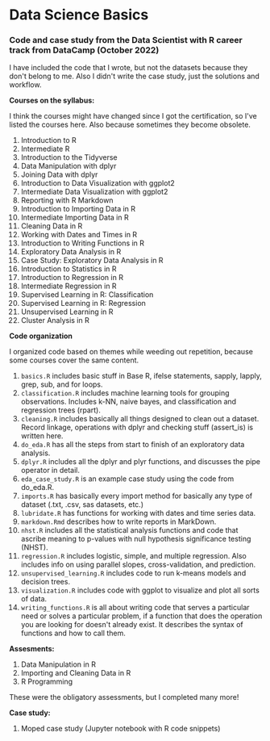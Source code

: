 # Data Science Basics

### Code and case study from the Data Scientist with R career track from DataCamp (October 2022)

I have included the code that I wrote, but not the datasets because they don't belong to me. Also I didn't write the case study, just the solutions and workflow. 

**Courses on the syllabus:**

I think the courses might have changed since I got the certification, so I've listed the courses here. Also because sometimes they become obsolete. 

1. Introduction to R
2. Intermediate R
3. Introduction to the Tidyverse
4. Data Manipulation with dplyr
5. Joining Data with dplyr
6. Introduction to Data Visualization with ggplot2
7. Intermediate Data Visualization with ggplot2
8. Reporting with R Markdown
9. Introduction to Importing Data in R
10. Intermediate Importing Data in R
11. Cleaning Data in R
12. Working with Dates and Times in R
13. Introduction to Writing Functions in R
14. Exploratory Data Analysis in R
15. Case Study: Exploratory Data Analysis in R
16. Introduction to Statistics in R
17. Introduction to Regression in R
18. Intermediate Regression in R
19. Supervised Learning in R: Classification
20. Supervised Learning in R: Regression
21. Unsupervised Learning in R
22. Cluster Analysis in R

**Code organization** 

I organized code based on themes while weeding out repetition, because some courses cover the same content. 

1. `basics.R` includes basic stuff in Base R, ifelse statements, sapply, lapply, grep, sub, and for loops. 
2. `classification.R` includes machine learning tools for grouping observations. Includes k-NN, naive bayes, and classification and regression trees (rpart). 
3. `cleaning.R` includes basically all things designed to clean out a dataset. Record linkage, operations with dplyr and checking stuff (assert_is) is written here. 
4. `do_eda.R` has all the steps from start to finish of an exploratory data analysis. 
5. `dplyr.R` includes all the dplyr and plyr functions, and discusses the pipe operator in detail.
6. `eda_case_study.R` is an example case study using the code from do_eda.R. 
7. `imports.R` has basically every import method for basically any type of dataset (.txt, .csv, sas datasets, etc.)
8. `lubridate.R` has functions for working with dates and time series data. 
9. `markdown.Rmd` describes how to write reports in MarkDown. 
10. `nhst.R` includes all the statistical analysis functions and code that ascribe meaning to p-values with null hypothesis significance testing (NHST).  
11. `regression.R` includes logistic, simple, and multiple regression. Also includes info on using parallel slopes, cross-validation, and prediction.
12. `unsupervised_learning.R` includes code to run k-means models and decision trees. 
13. `visualization.R` includes code with ggplot to visualize and plot all sorts of data. 
14. `writing_functions.R` is all about writing code that serves a particular need or solves a particular problem, if a function that does the operation you are looking for doesn't already exist. It describes the syntax of functions and how to call them. 

**Assesments:** 

1. Data Manipulation in R
2. Importing and Cleaning Data in R
3. R Programming

These were the obligatory assessments, but I completed many more! 

**Case study:**

1. Moped case study (Jupyter notebook with R code snippets)
